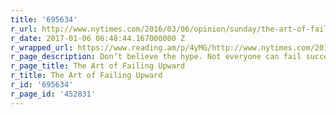 ```yaml
---
title: '695634'
r_url: http://www.nytimes.com/2016/03/06/opinion/sunday/the-art-of-failing-upward.html
r_date: 2017-01-06 06:48:44.167000000 Z
r_wrapped_url: https://www.reading.am/p/4yMG/http://www.nytimes.com/2016/03/06/opinion/sunday/the-art-of-failing-upward.html
r_page_description: Don’t believe the hype. Not everyone can fail successfully.
r_page_title: The Art of Failing Upward
r_title: The Art of Failing Upward
r_id: '695634'
r_page_id: '452831'
---
```


